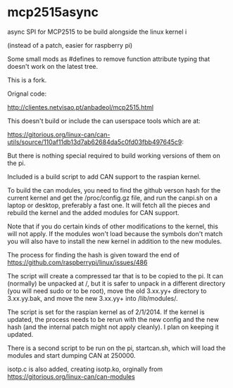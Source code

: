 mcp2515async
============

async SPI for MCP2515 to be build alongside the linux kernel i

(instead of a patch, easier for raspberry pi)

Some small mods as #defines to remove function attribute typing that doesn't work on the latest tree.

This is a fork.

Orignal code:

http://clientes.netvisao.pt/anbadeol/mcp2515.html

This doesn't build or include the can userspace tools which are at:

https://gitorious.org/linux-can/can-utils/source/110af11db13d7ab62684da5c0fd03fbb497645c9:

But there is nothing special required to build working versions of them on the pi.

Included is a build script to add CAN support to the raspian kernel.

To build the can modules, you need to find the github verson hash for the current kernel and get the /proc/config.gz file, and run the canpi.sh on a laptop or desktop, preferably a fast one.  It will fetch all the pieces and rebuild the kernel and the added modules for CAN support.

Note that if you do certain kinds of other modifications to the kernel, this will not apply.  If the modules won't load because the symbols don't match you will also have to install the new kernel in addition to the new modules.

The process for finding the hash is given toward the end of https://github.com/raspberrypi/linux/issues/486

The script will create a compressed tar that is to be copied to the pi.  It can (normally) be unpacked at /, but it is safer to unpack in a different directory (you will need sudo or to be root), move the old 3.xx.yy+ directory to 3.xx.yy.bak, and move the new 3.xx.yy+ into /lib/modules/.

The script is set for the raspian kernel as of 2/1/2014.  If the kernel is updated, the process needs to be rerun with the new config and the new hash (and the internal patch might not apply cleanly).  I plan on keeping it updated.

There is a second script to be run on the pi, startcan.sh, which will load the modules and start dumping CAN at 250000.

isotp.c is also added, creating isotp.ko, orginally from https://gitorious.org/linux-can/can-modules
